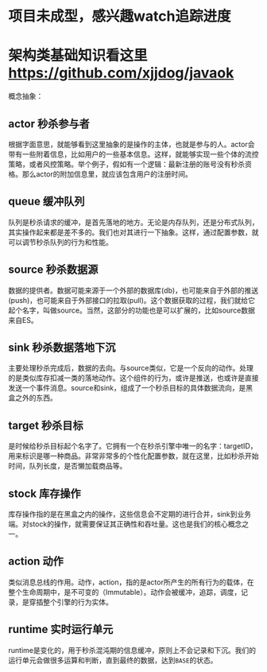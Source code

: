 # 项目未成型，感兴趣watch追踪进度

# 架构类基础知识看这里 https://github.com/xjjdog/javaok



概念抽象：

## actor 秒杀参与者  
根据字面意思，就能够看到这里抽象的是操作的主体，也就是参与的人。actor会带有一些附着信息，比如用户的一些基本信息。这样，就能够实现一些个体的流控策略，或者风控策略。举个例子，假如有一个逻辑：最新注册的账号没有秒杀资格。那么actor的附加信息里，就应该包含用户的注册时间。

## queue 缓冲队列  
队列是秒杀请求的缓冲，是首先落地的地方。无论是内存队列，还是分布式队列，其实操作起来都是差不多的。我们也对其进行一下抽象。这样，通过配置参数，就可以调节秒杀队列的行为和性能。

## source 秒杀数据源  
数据的提供者。数据可能来源于一个外部的数据库(db)，也可能来自于外部的推送(push)，也可能来自于外部接口的拉取(pull)。这个数据获取的过程，我们就给它起个名字，叫做source。当然，这部分的功能也是可以扩展的，比如source数据来自ES。

## sink 秒杀数据落地下沉
主要处理秒杀完成后，数据的去向。与source类似，它是一个反向的动作。处理的是类似库存扣减一类的落地动作。这个组件的行为，或许是推送，也或许是直接发送一个事件消息。source和sink，组成了一个秒杀目标的具体数据流向，是黑盒之外的东西。

## target 秒杀目标
是时候给秒杀目标起个名字了。它拥有一个在秒杀引擎中唯一的名字：targetID，用来标识是哪一种商品。非常非常多的个性化配置参数，就在这里，比如秒杀开始时间，队列长度，是否懒加载商品等。

## stock 库存操作
库存操作指的是在黑盒之内的操作，这些信息会不定期的进行合并，sink到业务端。对stock的操作，就需要保证其正确性和吞吐量。这也是我们的核心概念之一。

## action 动作
类似消息总线的作用。动作，action，指的是actor所产生的所有行为的载体，在整个生命周期中，是不可变的（Immutable）。动作会被缓冲，追踪，调度，记录，是穿插整个引擎的行为实体。

## runtime 实时运行单元
runtime是变化的，用于秒杀混沌期的信息缓冲，原则上不会记录和下沉。我们的运行单元会做很多运算和判断，直到最终的数据，达到`BASE`的状态。
